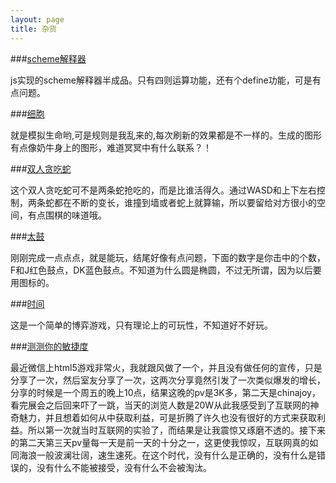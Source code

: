 ```yaml
---
layout: page
title: 杂货
---
```

###[scheme解释器](lov8)

js实现的scheme解释器半成品。只有四则运算功能，还有个define功能，可是有点问题。

###[细胞](life)

就是模拟生命哟,可是规则是我乱来的,每次刷新的效果都是不一样的。生成的图形有点像奶牛身上的图形，难道冥冥中有什么联系？！

###[双人贪吃蛇](snake)

这个双人贪吃蛇可不是两条蛇抢吃的，而是比谁活得久。通过WASD和上下左右控制，两条蛇都在不断的变长，谁撞到墙或者蛇上就算输，所以要留给对方很小的空间，有点围棋的味道哦。

###[太鼓](taiko)

刚刚完成一点点点，就是能玩，结尾好像有点问题，下面的数字是你击中的个数，F和J红色鼓点，DK蓝色鼓点。不知道为什么圆是椭圆，不过无所谓，因为以后要用图标的。

###[时间](time)

这是一个简单的博弈游戏，只有理论上的可玩性，不知道好不好玩。

###[测测你的敏捷度](react)

最近微信上html5游戏非常火，我就跟风做了一个，并且没有做任何的宣传，只是分享了一次，然后室友分享了一次，这两次分享竟然引发了一次类似爆发的增长，分享的时候是一个周五的晚上10点，结果这晚的pv是3K多，第二天是chinajoy，看完展会之后回来吓了一跳，当天的浏览人数是20W从此我感受到了互联网的神奇魅力，并且想着如何从中获取利益，可是折腾了许久也没有很好的方式来获取利益。所以第一次就当时互联网的实验了，而结果是让我震惊又琢磨不透的。接下来的第二天第三天pv量每一天是前一天的十分之一，这更使我惊叹，互联网真的如同海浪一般波澜壮阔，速生速死。在这个时代，没有什么是正确的，没有什么是错误的，没有什么不能被接受，没有什么不会被淘汰。
